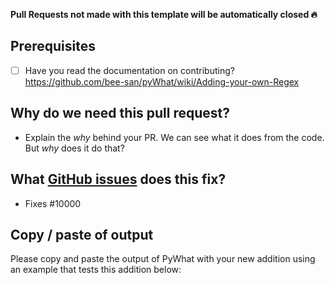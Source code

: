 **Pull Requests not made with this template will be automatically closed 🔥**

## Prerequisites
- [ ] Have you read the documentation on contributing? <https://github.com/bee-san/pyWhat/wiki/Adding-your-own-Regex>

## Why do we need this pull request?
- Explain the _why_ behind your PR. We can see what it does from the code. But _why_ does it do that?

## What [GitHub issues](https://github.com/bee-san/pyWhat/issues) does this fix?
- Fixes #10000

## Copy / paste of output

Please copy and paste the output of PyWhat with your new addition using an example that tests this addition below:

```console

```
